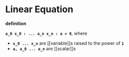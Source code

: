 # Linear Equation

**definition**

**`a_0 x_0 : ... a_n x_n : a = 0`**, where

- **`x_0 ... x_n`** are [[variable]]s raised to the power of **`1`**
- **`a, a_0 ... a_n`** are [[scalar]]s
